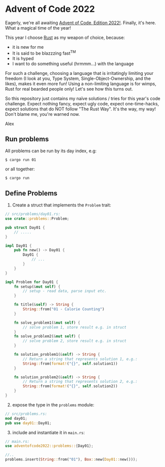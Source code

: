 # Advent of Code 2022

Eagerly, we're all awaiting [Advent of Code, Edition 2022!](https://adventofcode.com/2022/). Finally, it's here.
What a magical time of the year!

This year I choose [Rust](https://rust-lang.org) as my weapon of choice, because:

* it is new for me
* It is said to be blazzzing fast<sup>TM</sup>
* It is hyped
* I want to do something useful (hrmmm...) with the language

For such a challenge, choosing a language that is irritatingly limiting your freedom (I look at you, Type System, Single-Object-Ownership, and the likes), makes it even more fun! Using a non-limiting language is for wimps,
Rust for real bearded people only! Let's see how this turns out.

So this repository just contains my naïve solutions / tries for this year's code challenge.
Expect nothing fancy, expect ugly code, expect one-time-hacks, expect solutions that do NOT follow "The Rust Way". It's the way, my way! Don't blame me, you're warned now.

Alex

## Run problems

All problems can be run by its day index, e.g:

```
$ cargo run 01
```

or all together:

```
$ cargo run
```

## Define Problems

1) Create a struct that implements the `Problem` trait:

```rs
// src/problems/day01.rs:
use crate::problems::Problem;

pub struct Day01 {
    // .....
}

impl Day01 {
    pub fn new() -> Day01 {
        Day01 {
			// ...
        }
    }
}

impl Problem for Day01 {
    fn setup(&mut self) {
        // setup - read data, parse input etc.
    }

    fn title(&self) -> String {
        String::from("01 - Calorie Counting")
    }

    fn solve_problem1(&mut self) {
		// solve problem 1, store result e.g. in struct
    }
    fn solve_problem2(&mut self) {
		// solve problem 2, store result e.g. in struct
    }

    fn solution_problem1(&self) -> String {
		// Return a string that represents solution 1, e.g.:
        String::from(format!("{}", self.solution1))
    }

    fn solution_problem2(&self) -> String {
		// Return a string that represents solution 2, e.g.:
        String::from(format!("{}", self.solution2))
    }
}
```

2) expose the type in the `problems` module:

```rs
// src/problems.rs:
mod day01;
pub use day01::Day01;
```

3) include and instantiate it in `main.rs`:

```rs
// main.rs:
use adventofcode2022::problems::{Day01};

//..
problems.insert(String::from("01"), Box::new(Day01::new()));
```
